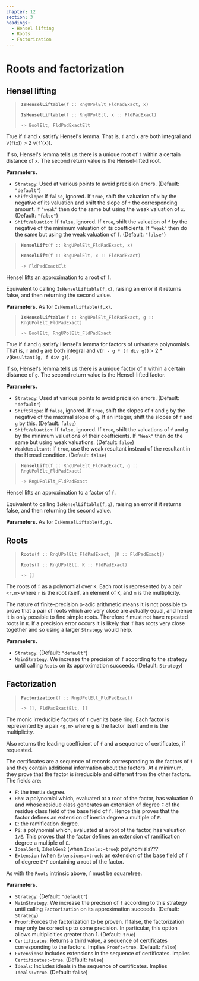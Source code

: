 ```yaml
---
chapter: 12
section: 3
headings:
  - Hensel lifting
  - Roots
  - Factorization
---
```


# Roots and factorization

## Hensel lifting

> **`IsHenselLiftable`**`(f :: RngUPolElt_FldPadExact, x)`
>
> **`IsHenselLiftable`**`(f :: RngUPolElt, x :: FldPadExact)`
>
> `-> BoolElt, FldPadExactElt`

True if `f` and `x` satisfy Hensel's lemma. That is, `f` and `x` are both integral and v(`f`(`x`)) > 2 v(`f`'(x)).

If so, Hensel's lemma tells us there is a unique root of `f` within a certain distance of `x`. The second return value is the Hensel-lifted root.

**Parameters.**

* `Strategy`: Used at various points to avoid precision errors. (Default: `"default"`)
* `ShiftSlope`: If `false`, ignored. If `true`, shift the valuation of `x` by the negative of its valuation and shift the slope of `f` the corresponding amount. If `"weak"` then do the same but using the weak valuation of `x`. (Default: `"false"`)
* `ShiftValuation`: If `false`, ignored. If `true`, shift the valuation of `f` by the negative of the minimum valuation of its coefficients. If `"Weak"` then do the same but using the weak valuation of `f`. (Default: `"false"`)

> **`HenselLift`**`(f :: RngUPolElt_FldPadExact, x)`
>
> **`HenselLift`**`(f :: RngUPolElt, x :: FldPadExact)`
>
> `-> FldPadExactElt`

Hensel lifts an approximation to a root of `f`.

Equivalent to calling `IsHenselLiftable(f,x)`, raising an error if it returns false, and then returning the second value.

**Parameters.** As for `IsHenselLiftable(f,x)`.

> **`IsHenselLiftable`**`(f :: RngUPolElt_FldPadExact, g :: RngUPolElt_FldPadExact)`
>
> `-> BoolElt, RngUPolElt_FldPadExact`

True if `f` and `g` satisfy Hensel's lemma for factors of univariate polynomials. That is, `f` and `g` are both integral and v(`f - g * (f div g)`) > 2 * v(`Resultant(g, f div g)`).

If so, Hensel's lemma tells us there is a unique factor of `f` within a certain distance of `g`. The second return value is the Hensel-lifted factor.

**Parameters.**

* `Strategy`: Used at various points to avoid precision errors. (Default: `"default"`)
* `ShiftSlope`: If `false`, ignored. If `true`, shift the slopes of `f` and `g` by the negative of the maximal slope of `g`. If an integer, shift the slopes of `f` and `g` by this. (Default: `false`)
* `ShiftValuation`: If `false`, ignored. If `true`, shift the valuations of `f` and `g` by the minimum valuations of their coefficients. If `"Weak"` then do the same but using weak valuations. (Default: `false`)
* `WeakResultant`: If `true`, use the weak resultant instead of the resultant in the Hensel condition. (Default: `false`)

> **`HenselLift`**`(f :: RngUPolElt_FldPadExact, g :: RngUPolElt_FldPadExact)`
>
> `-> RngUPolElt_FldPadExact`

Hensel lifts an approximation to a factor of `f`.

Equivalent to calling `IsHenselLiftable(f,g)`, raising an error if it returns false, and then returning the second value.

**Parameters.** As for `IsHenselLiftable(f,g)`.

## Roots

> **`Roots`**`(f :: RngUPolElt_FldPadExact, [K :: FldPadExact])`
>
> **`Roots`**`(f :: RngUPolElt, K :: FldPadExact)`
>
> `-> []`

The roots of `f` as a polynomial over `K`. Each root is represented by a pair `<r,m>` where `r` is the root itself, an element of `K`, and `m` is the multiplicity.

The nature of finite-precision p-adic arithmetic means it is not possible to prove that a pair of roots which are very close are actually equal, and hence it is only possible to find simple roots. Therefore `f` must not have repeated roots in `K`. If a precision error occurs it is likely that `f` has roots very close together and so using a larger `Strategy` would help.

**Parameters.**

* `Strategy`. (Default: `"default"`)
* `MainStrategy`. We increase the precision of `f` according to the strategy until calling `Roots` on its approximation succeeds. (Default: `Strategy`)

## Factorization

> **`Factorization`**`(f :: RngUPolElt_FldPadExact)`
>
> `-> [], FldPadExactElt, []`

The monic irreducible factors of `f` over its base ring. Each factor is represented by a pair `<g,m>` where `g` is the factor itself and `m` is the multiplicity.

Also returns the leading coefficient of `f` and a sequence of certificates, if requested.

The certificates are a sequence of records corresponding to the factors of `f` and they contain additional information about the factors. At a minimum, they prove that the factor is irreducible and different from the other factors. The fields are:

* `F`: the inertia degree.
* `Rho`: a polynomial which, evaluated at a root of the factor, has valuation 0 and whose residue class generates an extension of degree `F` of the residue class field of the base field of `f`. Hence this proves that the factor defines an extension of inertia degree a multiple of `F`.
* `E`: the ramification degree.
* `Pi`: a polynomial which, evaluated at a root of the factor, has valuation `1/E`. This proves that the factor defines an extension of ramification degree a multiple of `E`.
* `IdealGen1`, `IdealGen2` (when `Ideals:=true`): polynomials???
* `Extension` (when `Extensions:=true`): an extension of the base field of `f` of degree `E*F` containing a root of the factor.

As with the `Roots` intrinsic above, `f` must be squarefree.

**Parameters.**

* `Strategy`: (Default: `"default"`)
* `MainStrategy`: We increase the precison of `f` according to this strategy until calling `Factorization` on its approximation succeeds. (Default: `Strategy`)
* `Proof`: Forces the factorization to be proven. If false, the factorization may only be correct up to some precision. In particular, this option allows multiplicities greater than 1. (Default: `true`)
* `Certificates`: Returns a third value, a sequence of certificates corresponding to the factors. Implies `Proof:=true`. (Default: `false`)
* `Extensions`: Includes extensions in the sequence of certificates. Implies `Certificates:=true`. (Default: `false`)
* `Ideals`: Includes ideals in the sequence of certificates. Implies `Ideals:=true`. (Default: `false`)